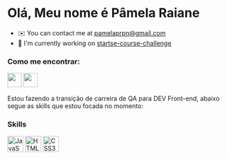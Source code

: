 Olá, Meu nome é Pâmela Raiane
==============================

* ✉️  You can contact me at [pamelaprpn@gmail.com](mailto:pamelaprpn@gmail.com)
* 🚀  I'm currently working on [startse-course-challenge](http://github.com/pamelaprpn/startse-course-challenge)

### Como me encontrar:

<p align="left"> <a href="https://discord.com/users/Pâmela Raiane#4703" target="_blank" rel="noreferrer"><img src="https://raw.githubusercontent.com/danielcranney/readme-generator/main/public/icons/socials/discord.svg" width="32" height="32" /></a> <a href="https://www.linkedin.com/in/pâmela-raiane/" target="_blank" rel="noreferrer"><img src="https://raw.githubusercontent.com/danielcranney/readme-generator/main/public/icons/socials/linkedin.svg" width="32" height="32" /></a></p>



Estou fazendo a transição de carreira de QA para DEV Front-end, abaixo segue as skills que estou focada no momento:

### Skills

<p align="left">
<a href="https://developer.mozilla.org/en-US/docs/Web/JavaScript" target="_blank" rel="noreferrer"><img src="https://raw.githubusercontent.com/danielcranney/readme-generator/main/public/icons/skills/javascript-colored.svg" width="36" height="36" alt="JavaScript" /></a>
<a href="https://developer.mozilla.org/en-US/docs/Glossary/HTML5" target="_blank" rel="noreferrer"><img src="https://raw.githubusercontent.com/danielcranney/readme-generator/main/public/icons/skills/html5-colored.svg" width="36" height="36" alt="HTML5" /></a>
<a href="https://www.w3.org/TR/CSS/#css" target="_blank" rel="noreferrer"><img src="https://raw.githubusercontent.com/danielcranney/readme-generator/main/public/icons/skills/css3-colored.svg" width="36" height="36" alt="CSS3" /></a>
</p>


